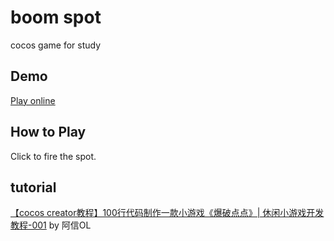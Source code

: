# boom spot
cocos game for study

## Demo
[Play online](https://littlegauze.github.io/boomSpot/build/web-mobile/)

## How to Play
 Click to fire the spot.

## tutorial
[【cocos creator教程】100行代码制作一款小游戏《爆破点点》| 休闲小游戏开发教程-001](https://www.bilibili.com/video/BV1CE411k78J)  by 阿信OL
